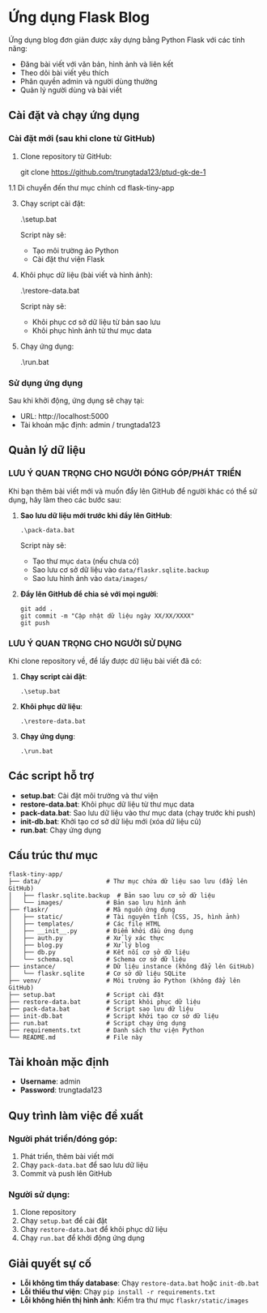# Ứng dụng Flask Blog

Ứng dụng blog đơn giản được xây dựng bằng Python Flask với các tính năng:
- Đăng bài viết với văn bản, hình ảnh và liên kết
- Theo dõi bài viết yêu thích
- Phân quyền admin và người dùng thường
- Quản lý người dùng và bài viết

## Cài đặt và chạy ứng dụng

### Cài đặt mới (sau khi clone từ GitHub)

1. Clone repository từ GitHub:

   git clone https://github.com/trungtada123/ptud-gk-de-1
   
1.1 Di chuyển đến thư mục chính
   cd flask-tiny-app


3. Chạy script cài đặt:

    .\setup.bat
   
   Script này sẽ:
   - Tạo môi trường ảo Python
   - Cài đặt thư viện Flask

4. Khôi phục dữ liệu (bài viết và hình ảnh):
   
   .\restore-data.bat
   
   Script này sẽ:
   - Khôi phục cơ sở dữ liệu từ bản sao lưu
   - Khôi phục hình ảnh từ thư mục data

6. Chạy ứng dụng:

   .\run.bat


### Sử dụng ứng dụng

Sau khi khởi động, ứng dụng sẽ chạy tại:
- URL: http://localhost:5000
- Tài khoản mặc định: admin / trungtada123

## Quản lý dữ liệu

### LƯU Ý QUAN TRỌNG CHO NGƯỜI ĐÓNG GÓP/PHÁT TRIỂN

Khi bạn thêm bài viết mới và muốn đẩy lên GitHub để người khác có thể sử dụng, hãy làm theo các bước sau:

1. **Sao lưu dữ liệu mới trước khi đẩy lên GitHub**:
   ```
   .\pack-data.bat
   ```
   Script này sẽ:
   - Tạo thư mục `data` (nếu chưa có)
   - Sao lưu cơ sở dữ liệu vào `data/flaskr.sqlite.backup`
   - Sao lưu hình ảnh vào `data/images/`

2. **Đẩy lên GitHub để chia sẻ với mọi người**:
   ```
   git add .
   git commit -m "Cập nhật dữ liệu ngày XX/XX/XXXX"
   git push
   ```

### LƯU Ý QUAN TRỌNG CHO NGƯỜI SỬ DỤNG

Khi clone repository về, để lấy được dữ liệu bài viết đã có:

1. **Chạy script cài đặt**:
   ```
   .\setup.bat
   ```

2. **Khôi phục dữ liệu**:
   ```
   .\restore-data.bat
   ```
   
3. **Chạy ứng dụng**:
   ```
   .\run.bat
   ```

## Các script hỗ trợ

- **setup.bat**: Cài đặt môi trường và thư viện
- **restore-data.bat**: Khôi phục dữ liệu từ thư mục data
- **pack-data.bat**: Sao lưu dữ liệu vào thư mục data (chạy trước khi push)
- **init-db.bat**: Khởi tạo cơ sở dữ liệu mới (xóa dữ liệu cũ)
- **run.bat**: Chạy ứng dụng

## Cấu trúc thư mục

```
flask-tiny-app/
├── data/                  # Thư mục chứa dữ liệu sao lưu (đẩy lên GitHub)
│   ├── flaskr.sqlite.backup  # Bản sao lưu cơ sở dữ liệu
│   └── images/            # Bản sao lưu hình ảnh
├── flaskr/                # Mã nguồn ứng dụng
│   ├── static/            # Tài nguyên tĩnh (CSS, JS, hình ảnh)
│   ├── templates/         # Các file HTML
│   ├── __init__.py        # Điểm khởi đầu ứng dụng
│   ├── auth.py            # Xử lý xác thực
│   ├── blog.py            # Xử lý blog
│   ├── db.py              # Kết nối cơ sở dữ liệu
│   └── schema.sql         # Schema cơ sở dữ liệu
├── instance/              # Dữ liệu instance (không đẩy lên GitHub)
│   └── flaskr.sqlite      # Cơ sở dữ liệu SQLite
├── venv/                  # Môi trường ảo Python (không đẩy lên GitHub)
├── setup.bat              # Script cài đặt
├── restore-data.bat       # Script khôi phục dữ liệu
├── pack-data.bat          # Script sao lưu dữ liệu
├── init-db.bat            # Script khởi tạo cơ sở dữ liệu
├── run.bat                # Script chạy ứng dụng
├── requirements.txt       # Danh sách thư viện Python
└── README.md              # File này
```

## Tài khoản mặc định

- **Username**: admin
- **Password**: trungtada123

## Quy trình làm việc đề xuất

### Người phát triển/đóng góp:

1. Phát triển, thêm bài viết mới
2. Chạy `pack-data.bat` để sao lưu dữ liệu
3. Commit và push lên GitHub

### Người sử dụng:

1. Clone repository
2. Chạy `setup.bat` để cài đặt
3. Chạy `restore-data.bat` để khôi phục dữ liệu
4. Chạy `run.bat` để khởi động ứng dụng

## Giải quyết sự cố

- **Lỗi không tìm thấy database**: Chạy `restore-data.bat` hoặc `init-db.bat`
- **Lỗi thiếu thư viện**: Chạy `pip install -r requirements.txt`
- **Lỗi không hiển thị hình ảnh**: Kiểm tra thư mục `flaskr/static/images`
